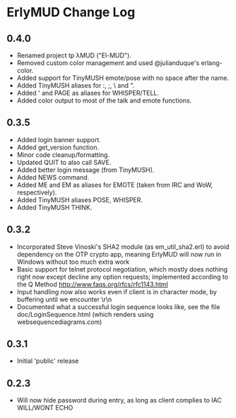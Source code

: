 ErlyMUD Change Log
==================


0.4.0
-----
* Renamed project tp λMUD ("El-MUD").
* Removed custom color management and used @julianduque's erlang-color.
* Added support for TinyMUSH emote/pose with no space after the name.
* Added TinyMUSH aliases for :, ;, \\ and ".
* Added ' and PAGE as aliases for WHISPER/TELL.
* Added color output to most of the talk and emote functions.


0.3.5
-----
* Added login banner support.
* Added get_version function.
* Minor code cleanup/formatting.
* Updated QUIT to also call SAVE.
* Added better login message (from TinyMUSH).
* Added NEWS command.
* Added ME and EM as aliases for EMOTE (taken from IRC and WoW,
  respectively).
* Added TinyMUSH aliases POSE, WHISPER.
* Added TinyMUSH THINK.


0.3.2
-----
* Incorporated Steve Vinoski's SHA2 module (as em_util_sha2.erl) to avoid
  dependency on the OTP crypto app, meaning ErlyMUD will now run in Windows
  without too much extra work
* Basic support for telnet protocol negotiation, which mostly does nothing
  right now except decline any option requests; implemented according to
  the Q Method <http://www.faqs.org/rfcs/rfc1143.html>
* Input handling now also works even if client is in character mode, by
  buffering until we encounter \r\n
* Documented what a successful login sequence looks like, see the file
  doc/LoginSequence.html (which renders using websequencediagrams.com)


0.3.1
-----
* Initial 'public' release


0.2.3
-----
* Will now hide password during entry, as long as client complies to
  IAC WILL/WONT ECHO

